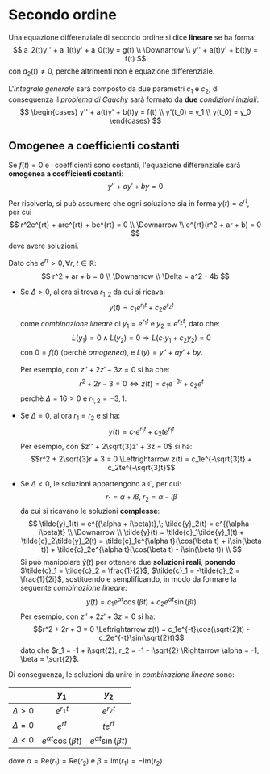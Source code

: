 # Secondo ordine

Una equazione differenziale di secondo ordine si dice **lineare** se ha forma:
$$
a_2(t)y'' + a_1(t)y' + a_0(t)y = g(t) \\
\Downarrow \\
y'' + a(t)y' + b(t)y = f(t)
$$
con $a_2(t) \neq 0$, perchè altrimenti non è equazione differenziale.

L'_integrale generale_ sarà composto da due parametri $c_1$ e $c_2$, di conseguenza il _problema di Cauchy_ sarà formato da **due** _condizioni iniziali_:
$$
\begin{cases}
y'' + a(t)y' + b(t)y = f(t) \\
y'(t_0) = y_1 \\
y(t_0) = y_0
\end{cases}
$$

## Omogenee a coefficienti costanti

Se $f(t) = 0$ e i coefficienti sono costanti, l'equazione differenziale sarà **omogenea a coefficienti costanti**:
$$y'' + ay' + by = 0$$

Per risolverla, si può assumere che ogni soluzione sia in forma $y(t) = e^{rt}$, per cui
$$
r^2e^{rt} + are^{rt} + be^{rt} = 0 \\
\Downarrow \\
e^{rt}(r^2 + ar + b) = 0
$$
deve avere soluzioni.

Dato che $e^{rt} > 0, \forall r, t \in \mathbb{R}$:
$$
r^2 + ar + b = 0 \\
\Downarrow \\
\Delta = a^2 - 4b
$$

- Se $\Delta > 0$, allora si trova $r_{1,2}$ da cui si ricava:
$$y(t) = c_1e^{r_1t} + c_2e^{r_2t}$$
come _combinazione lineare_ di $y_1 = e^{r_1t}$ e $y_2 = e^{r_2t}$, dato che:
$$
L(y_1) = 0 \land L(y_2) = 0 \Rightarrow L(c_1y_1 + c_2y_2) = 0
$$
con $0 = f(t)$ (perchè _omogenea_), e $L(y) = y'' + ay' + by$. \
\
Per esempio, con $z'' + 2z' - 3z = 0$ si ha che:
$$r^2 + 2r - 3 = 0 \Leftrightarrow z(t) = c_1e^{-3t} + c_2e^t$$
perchè $\Delta = 16 > 0$ e $r_{1,2} = -3, 1$.

- Se $\Delta = 0$, allora $r_1 = r_2$ e si ha:
$$y(t) = c_1e^{r_1t} + c_2te^{r_1t}$$
Per esempio, con $z'' + 2\sqrt{3}z' + 3z = 0$ si ha:
$$r^2 + 2\sqrt{3}r + 3 = 0 \Leftrightarrow z(t) = c_1e^{-\sqrt{3}t} + c_2te^{-\sqrt{3}t}$$
- Se $\Delta < 0$, le soluzioni appartengono a $\mathbb{C}$, per cui:
$$r_1 = \alpha + i\beta,\; r_2 = \alpha - i\beta$$
da cui si ricavano le soluzioni **complesse**:
$$
\tilde{y}_1(t) = e^{(\alpha + i\beta)t},\; \tilde{y}_2(t) = e^{(\alpha - i\beta)t} \\
\Downarrow \\
\tilde{y}(t) = \tilde{c}_1\tilde{y}_1(t) + \tilde{c}_2\tilde{y}_2(t) = \tilde{c}_1e^{\alpha t}(\cos(\beta t) + i\sin(\beta t)) + \tilde{c}_2e^{\alpha t}(\cos(\beta t) - i\sin(\beta t)) \\
$$
Si può manipolare $\tilde{y}(t)$ per ottenere due **soluzioni reali**, **ponendo** $\tilde{c}_1 = \tilde{c}_2 = \frac{1}{2}$, $\tilde{c}_1 = -\tilde{c}_2 = \frac{1}{2i}$, sostituendo e semplificando, in modo da formare la seguente _combinazione lineare_:
$$
y(t) = c_1e^{\alpha t}\cos(\beta t) + c_2e^{\alpha t}\sin(\beta t)
$$
Per esempio, con $z'' + 2z' + 3z = 0$ si ha:
$$r^2 + 2r + 3 = 0 \Leftrightarrow z(t) = c_1e^{-t}\cos(\sqrt{2}t) - c_2e^{-t}\sin(\sqrt{2}t)$$
dato che $r_1 = -1 + i\sqrt{2}, r_2 = -1 - i\sqrt{2} \Rightarrow \alpha = -1, \beta = \sqrt{2}$.

Di conseguenza, le soluzioni da unire in _combinazione lineare_ sono:

| | $y_1$ | $y_2$ |
|-|:-:|:-:|
| $\Delta > 0$ | $e^{r_1t}$ | $e^{r_2t}$ |
| $\Delta = 0$ | $e^{rt}$ | $te^{rt}$ |
| $\Delta < 0$ | $e^{\alpha t}\cos(\beta t)$ | $e^{\alpha t}\sin(\beta t)$ |

dove $\alpha = \mathrm{Re}(r_1) = \mathrm{Re}(r_2)$ e $\beta = \mathrm{Im}(r_1) = -\mathrm{Im}(r_2)$.
